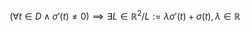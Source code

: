 
$$
(\forall t\in D \land \sigma'(t)\neq 0)\implies \exists L \in \mathbb{R}^{2}/L:=\lambda \sigma'(t)+\sigma(t), \lambda \in \mathbb{R}
$$